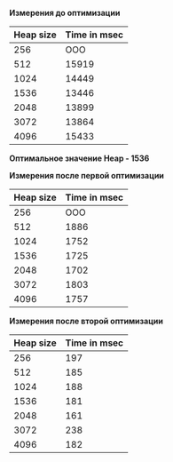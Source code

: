 **Измерения до оптимизации**

| Heap size | Time in msec |
| --- | ----------- |
| 256 | OOO |
| 512 | 15919 |
| 1024 | 14449 |
| 1536 | 13446 |
| 2048 | 13899 |
| 3072 | 13864 |
| 4096 | 15433 |

**Оптимальное значение Heap - 1536**

**Измерения после первой оптимизации**

| Heap size | Time in msec |
| --- | ----------- |
| 256 | OOO |
| 512 | 1886 |
| 1024 | 1752 |
| 1536 | 1725 |
| 2048 | 1702 |
| 3072 | 1803 |
| 4096 | 1757 |

**Измерения после второй оптимизации**

| Heap size | Time in msec |
| --- | ----------- |
| 256 | 197 |
| 512 | 185 |
| 1024 | 188 |
| 1536 | 181 |
| 2048 | 161 |
| 3072 | 238 |
| 4096 | 182 |
